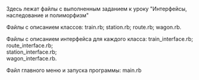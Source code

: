 Здесь лежат файлы с выполненным заданием к уроку  "Интерфейсы, наследование и полиморфизм"

Файлы с описанием классов:  train.rb; 
                            station.rb; 
                            route.rb; 
                            wagon.rb.




Файлы с описанием интерфейса для каждого класса:  train_interface.rb; 
                                                  route_interface.rb;  
                                                  station_interface.rb;  
                                                  wagon_interface.rb.





Файл главного меню и запуска программы:  main.rb   
